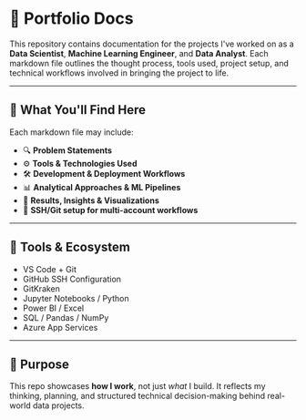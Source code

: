 # 📁 Portfolio Docs

This repository contains documentation for the projects I've worked on as a **Data Scientist**, **Machine Learning Engineer**, and **Data Analyst**. Each markdown file outlines the thought process, tools used, project setup, and technical workflows involved in bringing the project to life.

---

## 🧠 What You'll Find Here

Each markdown file may include:

- 🔍 **Problem Statements**  
- ⚙️ **Tools & Technologies Used**
- 🛠️ **Development & Deployment Workflows**
- 📊 **Analytical Approaches & ML Pipelines**
- 🚀 **Results, Insights & Visualizations**
- 🔐 **SSH/Git setup for multi-account workflows**

---

## 🧰 Tools & Ecosystem

- VS Code + Git
- GitHub SSH Configuration
- GitKraken
- Jupyter Notebooks / Python
- Power BI / Excel
- SQL / Pandas / NumPy
- Azure App Services

---

## 🏁 Purpose

This repo showcases **how I work**, not just *what* I build. It reflects my thinking, planning, and structured technical decision-making behind real-world data projects.
